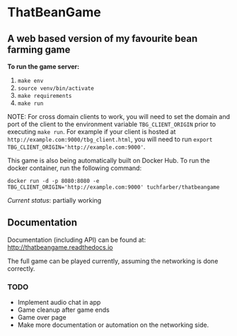 # ThatBeanGame
## A web based version of my favourite bean farming game

**To run the game server:**
1. `make env`
2. `source venv/bin/activate`
3. `make requirements`
4. `make run`

NOTE: For cross domain clients to work, you will need to set the domain and port of the client to the environment variable `TBG_CLIENT_ORIGIN` prior to executing `make run`.
For example if your client is hosted at `http://example.com:9000/tbg_client.html`, you will need to run `export TBG_CLIENT_ORIGIN='http://example.com:9000'`.

This game is also being automatically built on Docker Hub. To run the docker container, run the following command:

`docker run -d -p 8080:8080 -e TBG_CLIENT_ORIGIN='http://example.com:9000' tuchfarber/thatbeangame`

*Current status*: partially working

## Documentation
Documentation (including API) can be found at: http://thatbeangame.readthedocs.io

The full game can be played currently, assuming the networking is done correctly. 

### TODO
* Implement audio chat in app
* Game cleanup after game ends
* Game over page
* Make more documentation or automation on the networking side.